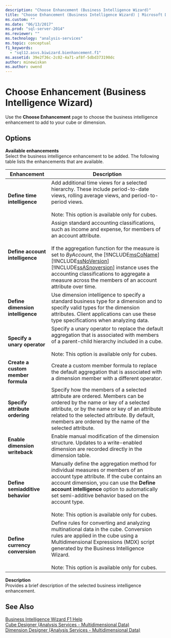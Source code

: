 ```yaml
---
description: "Choose Enhancement (Business Intelligence Wizard)"
title: "Choose Enhancement (Business Intelligence Wizard) | Microsoft Docs"
ms.custom: ""
ms.date: "06/13/2017"
ms.prod: "sql-server-2014"
ms.reviewer: ""
ms.technology: "analysis-services"
ms.topic: conceptual
f1_keywords: 
  - "sql12.asvs.biwizard.bienhancement.f1"
ms.assetid: 39e2f36c-2c02-4a71-af8f-5dbd373190dc
author: minewiskan
ms.author: owend
---
```

# Choose Enhancement (Business Intelligence Wizard)
  Use the **Choose Enhancement** page to choose the business intelligence enhancement to add to your cube or dimension.  
  
## Options  
 **Available enhancements**  
 Select the business intelligence enhancement to be added. The following table lists the enhancements that are available.  
  
|Enhancement|Description|  
|-----------------|-----------------|  
|**Define time intelligence**|Add additional time views for a selected hierarchy. These include period-to-date views, rolling average views, and period-to-period views.<br /><br /> Note: This option is available only for cubes.|  
|**Define account intelligence**|Assign standard accounting classifications, such as income and expense, for members of an account attribute.<br /><br /> If the aggregation function for the measure is set to *ByAccount*, the [!INCLUDE[msCoName](../includes/msconame-md.md)] [!INCLUDE[ssNoVersion](../includes/ssnoversion-md.md)] [!INCLUDE[ssASnoversion](../includes/ssasnoversion-md.md)] instance uses the accounting classifications to aggregate a measure across the members of an account attribute over time.|  
|**Define dimension intelligence**|Use dimension intelligence to specify a standard business type for a dimension and to specify valid types for the dimension attributes. Client applications can use these type specifications when analyzing data.|  
|**Specify a unary operator**|Specify a unary operator to replace the default aggregation that is associated with members of a parent-child hierarchy included in a cube.<br /><br /> Note: This option is available only for cubes.|  
|**Create a custom member formula**|Create a custom member formula to replace the default aggregation that is associated with a dimension member with a different operator.|  
|**Specify attribute ordering**|Specify how the members of a selected attribute are ordered. Members can be ordered by the name or key of a selected attribute, or by the name or key of an attribute related to the selected attribute. By default, members are ordered by the name of the selected attribute.|  
|**Enable dimension writeback**|Enable manual modification of the dimension structure. Updates to a write-enabled dimension are recorded directly in the dimension table.|  
|**Define semiadditive behavior**|Manually define the aggregation method for individual measures or members of an account type attribute. If the cube contains an account dimension, you can use the **Define account intelligence** option to automatically set semi-additive behavior based on the account type.<br /><br /> Note: This option is available only for cubes.|  
|**Define currency conversion**|Define rules for converting and analyzing multinational data in the cube. Conversion rules are applied in the cube using a Multidimensional Expressions (MDX) script generated by the Business Intelligence Wizard.<br /><br /> Note: This option is available only for cubes.|  
  
 **Description**  
 Provides a brief description of the selected business intelligence enhancement.  
  
## See Also  
 [Business Intelligence Wizard F1 Help](business-intelligence-wizard-f1-help.md)   
 [Cube Designer &#40;Analysis Services - Multidimensional Data&#41;](cube-designer-analysis-services-multidimensional-data.md)   
 [Dimension Designer &#40;Analysis Services - Multidimensional Data&#41;](dimension-designer-analysis-services-multidimensional-data.md)  
  
  
